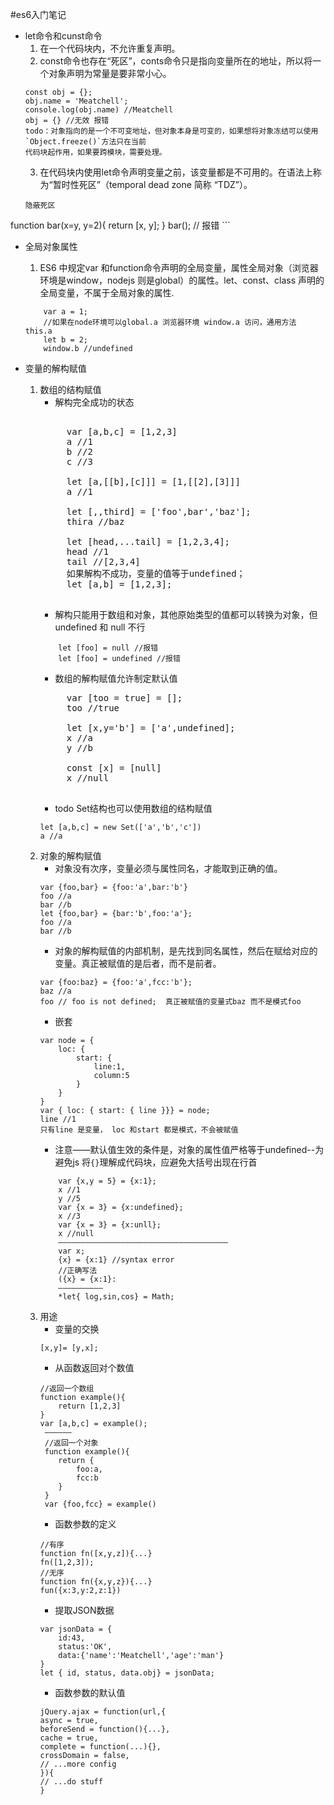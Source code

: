 #es6入门笔记
- let命令和cunst命令
    1. 在一个代码块内，不允许重复声明。
    2. const命令也存在“死区”，conts命令只是指向变量所在的地址，所以将一个对象声明为常量是要非常小心。
    ```
    const obj = {};
    obj.name = 'Meatchell';
    console.log(obj.name) //Meatchell
    obj = {} //无效 报错
    todo：对象指向的是一个不可变地址，但对象本身是可变的，如果想将对象冻结可以使用`Object.freeze()`方法只在当前
    代码块起作用，如果要跨模块，需要处理。
    ```
    3. 在代码块内使用let命令声明变量之前，该变量都是不可用的。在语法上称为“暂时性死区”（temporal dead zone 简称 “TDZ”）。
    ```
    隐蔽死区
function bar(x=y, y=2){
  return [x, y];
}
bar(); // 报错
    ```
    
- 全局对象属性
    1. ES6 中规定var 和function命令声明的全局变量，属性全局对象（浏览器环境是window，nodejs 则是global）的属性。let、const、class 声明的全局变量，不属于全局对象的属性.
    ```
        var a = 1;
        //如果在node环境可以global.a 浏览器环境 window.a 访问，通用方法 this.a
        let b = 2;
        window.b //undefined        
    ```
    
- 变量的解构赋值
    1. 数组的结构赋值
        - 解构完全成功的状态
        <pre> 
            var [a,b,c] = [1,2,3]
            a //1
            b //2
            c //3
            
            let [a,[[b],[c]]] = [1,[[2],[3]]]
            a //1
            
            let [,,third] = ['foo',bar','baz'];
            thira //baz
            
            let [head,...tail] = [1,2,3,4];
            head //1
            tail //[2,3,4]
            如果解构不成功，变量的值等于undefined；
            let [a,b] = [1,2,3];
        </pre>
        - 解构只能用于数组和对象，其他原始类型的值都可以转换为对象，但undefined 和 null 不行
        ```
            let [foo] = null //报错
            let [foo] = undefined //报错
        ```
        - 数组的解构赋值允许制定默认值
        <pre>
            var [too = true] = [];
            too //true
            
            let [x,y='b'] = ['a',undefined];
            x //a
            y //b
            
            const [x] = [null]
            x //null  
        </pre>
        - todo Set结构也可以使用数组的结构赋值
        ```
        let [a,b,c] = new Set(['a','b','c'])
        a //a
        ```
    2. 对象的解构赋值
        - 对象没有次序，变量必须与属性同名，才能取到正确的值。
        ```
        var {foo,bar} = {foo:'a',bar:'b'}
        foo //a
        bar //b
        let {foo,bar} = {bar:'b',foo:'a'};
        foo //a
        bar //b
        ```
        - 对象的解构赋值的内部机制，是先找到同名属性，然后在赋给对应的变量。真正被赋值的是后者，而不是前者。
        ```
        var {foo:baz} = {foo:'a',fcc:'b'};
        baz //a
        foo // foo is not defined;  真正被赋值的变量式baz 而不是模式foo
        ```
        - 嵌套
        ```
        var node = {
            loc: {
                start: {
                    line:1,
                    column:5
                }
            }
        } 
        var { loc: { start: { line }}} = node;
        line //1
        只有line 是变量， loc 和start 都是模式，不会被赋值
        ```
        - 注意——默认值生效的条件是，对象的属性值严格等于undefined--为避免js 将`{}`理解成代码块，应避免大括号出现在行首
        ```
            var {x,y = 5} = {x:1};
            x //1
            y //5
            var {x = 3} = {x:undefined};
            x //3
            var {x = 3} = {x:unll};
            x //null  
            ——————————————————————————————————————
            var x;
            {x} = {x:1} //syntax error
            //正确写法
            ({x} = {x:1}:
            ——————————
            *let{ log,sin,cos} = Math;
        ```
    3. 用途
        - 变量的交换
        ```
        [x,y]= [y,x];
        ```
        - 从函数返回对个数值
        ```
        //返回一个数组
        function example(){
            return [1,2,3]
        }
        var [a,b,c] = example();
         ——————
         //返回一个对象
         function example(){
            return {
                foo:a,
                fcc:b
            }
         }
         var {foo,fcc} = example()
        ```
        - 函数参数的定义
        ```
        //有序
        function fn([x,y,z]){...}
        fn([1,2,3]);
        //无序
        function fn({x,y,z}){...}
        fun({x:3,y:2,z:1})
        ```
        - 提取JSON数据
        ```
        var jsonData = {
            id:43,
            status:'OK',
            data:{'name':'Meatchell','age':'man'}
        }
        let { id, status, data.obj} = jsonData;
        ```
        - 函数参数的默认值
        ```
        jQuery.ajax = function(url,{
        async = true,
        beforeSend = function(){...},
        cache = true,
        complete = function(...){},
        crossDomain = false,
        // ...more config
        }){
        // ...do stuff
        }
        ```
   